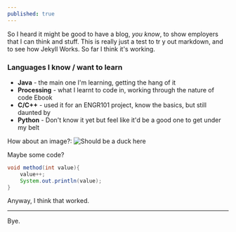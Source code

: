 ```yaml
---
published: true
---
```

So I heard it might be good to have a blog, _you know_, to show employers that I can think and stuff.
This is really just a test to tr y out markdown, and to see how Jekyll Works. So far I think it's working.

### Languages I know / want to learn
- **Java** - the main one I'm learning, getting the hang of it
- **Processing** - what I learnt to code in, working through the nature of code Ebook
- **C/C++** - used it for an ENGR101 project, know the basics, but still daunted by
- **Python** - Don't know it yet but feel like it'd be a good one to get under my belt

How about an image?:
![Should be a duck here](http://i.imgur.com/NYwSoYp.jpg)

Maybe some code?

```java
void method(int value){
	value++;
	System.out.println(value);
}
```

Anyway, I think that worked.

---

Bye.
